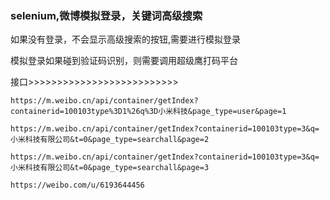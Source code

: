 ### selenium,微博模拟登录，关键词高级搜索

如果没有登录，不会显示高级搜索的按钮,需要进行模拟登录

模拟登录如果碰到验证码识别，则需要调用超级鹰打码平台

接口>>>>>>>>>>>>>>>>>>>>>>>>>>

```shell
https://m.weibo.cn/api/container/getIndex?containerid=100103type%3D1%26q%3D小米科技&page_type=user&page=1

https://m.weibo.cn/api/container/getIndex?containerid=100103type=3&q=小米科技有限公司&t=0&page_type=searchall&page=2

https://m.weibo.cn/api/container/getIndex?containerid=100103type=3&q=小米科技有限公司&t=0&page_type=searchall&page=3

https://weibo.com/u/6193644456
```







